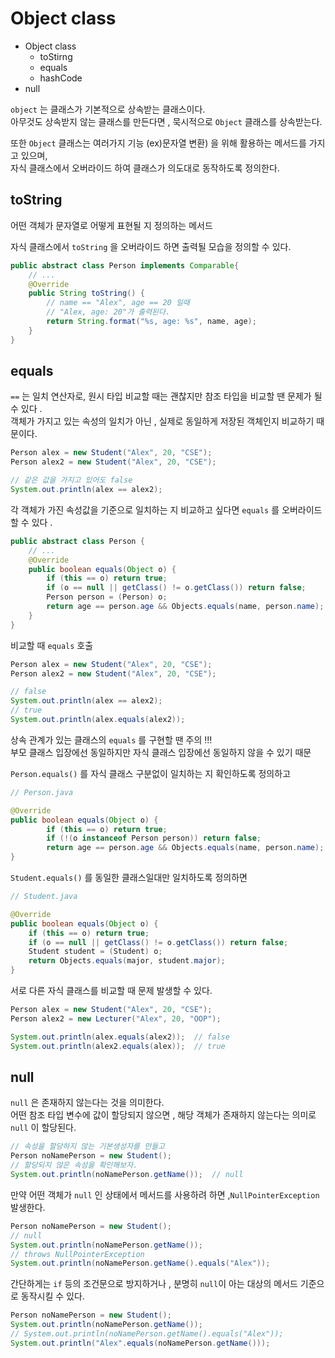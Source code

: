 # Object class
- Object class
  - toStirng
  - equals
  - hashCode
- null
  

```object``` 는 클래스가 기본적으로 상속받는 클래스이다.  
아무것도 상속받지 않는 클래스를 만든다면 , 묵시적으로 ```Object``` 클래스를 상속받는다.
  
또한 ```Object``` 클래스는 여러가지 기능 (ex)문자열 변환) 을 위해 활용하는 메서드를 가지고 있으며,  
자식 클래스에서 오버라이드 하여 클래스가 의도대로 동작하도록 정의한다.
  
## toString
어떤 객체가 문자열로 어떻게 표현될 지 정의하는 메서드
  
자식 클래스에서 ```toString``` 을 오버라이드 하면 출력될 모습을 정의할 수 있다.  
```java
public abstract class Person implements Comparable{
    // ...
    @Override
    public String toString() {
        // name == "Alex", age == 20 일때
        // "Alex, age: 20"가 출력된다.
        return String.format("%s, age: %s", name, age);
    }
}
```

## equals

```==``` 는 일치 연산자로, 원시 타입 비교할 때는 괜찮지만 참조 타입을 비교할 땐 문제가 될 수 있다 .  
객체가 가지고 있는 속성의 일치가 아닌 , 실제로 동일하게 저장된 객체인지 비교하기 때문이다.  
```java
Person alex = new Student("Alex", 20, "CSE");
Person alex2 = new Student("Alex", 20, "CSE");

// 같은 값을 가지고 있어도 false
System.out.println(alex == alex2);
```  
각 객체가 가진 속성값을 기준으로 일치하는 지 비교하고 싶다면 ```equals``` 를 오버라이드 할 수 있다 .
```java
public abstract class Person {
    // ...
    @Override
    public boolean equals(Object o) {
        if (this == o) return true;
        if (o == null || getClass() != o.getClass()) return false;
        Person person = (Person) o;
        return age == person.age && Objects.equals(name, person.name);
    }
}

```

비교할 때 ```equals``` 호출
```java
Person alex = new Student("Alex", 20, "CSE");
Person alex2 = new Student("Alex", 20, "CSE");

// false
System.out.println(alex == alex2);
// true
System.out.println(alex.equals(alex2));
```

상속 관계가 있는 클래스의 ```equals``` 를 구현할 땐 주의 !!!  
부모 클래스 입장에선 동일하지만 자식 클래스 입장에선 동일하지 않을 수 있기 때문
  
```Person.equals()``` 를 자식 클래스 구분없이 일치하는 지 확인하도록 정의하고 
```java
// Person.java

@Override
public boolean equals(Object o) {
        if (this == o) return true;
        if (!(o instanceof Person person)) return false;
        return age == person.age && Objects.equals(name, person.name);
}
```
```Student.equals()``` 를 동일한 클래스일대만 일치하도록 정의하면
```java
// Student.java

@Override
public boolean equals(Object o) {
    if (this == o) return true;
    if (o == null || getClass() != o.getClass()) return false;
    Student student = (Student) o;
    return Objects.equals(major, student.major);
}
```
서로 다른 자식 클래스를 비교할 때 문제 발생할 수 있다.
```java
Person alex = new Student("Alex", 20, "CSE");
Person alex2 = new Lecturer("Alex", 20, "OOP");

System.out.println(alex.equals(alex2));  // false
System.out.println(alex2.equals(alex));  // true
```

## null
```null``` 은 존재하지 않는다는 것을 의미한다.  
어떤 참조 타입 변수에 값이 할당되지 않으면 , 해당 객체가 존재하지 않는다는 의미로 ```null``` 이 할당된다.
```java
// 속성을 할당하지 않는 기본생성자를 만들고
Person noNamePerson = new Student();
// 할당되지 않은 속성을 확인해보자.
System.out.println(noNamePerson.getName());  // null

```
만약 어떤 객체가 ```null``` 인 상태에서 메서드를 사용하려 하면 ,```NullPointerException``` 발생한다.
```java
Person noNamePerson = new Student();
// null
System.out.println(noNamePerson.getName());
// throws NullPointerException
System.out.println(noNamePerson.getName().equals("Alex"));

```
간단하게는 ```if``` 등의 조건문으로 방지하거나 , 분명히 ```null```이 아는 대상의 메서드 기준으로 동작시킬 수 있다.
```java
Person noNamePerson = new Student();
System.out.println(noNamePerson.getName());
// System.out.println(noNamePerson.getName().equals("Alex"));
System.out.println("Alex".equals(noNamePerson.getName()));

```
